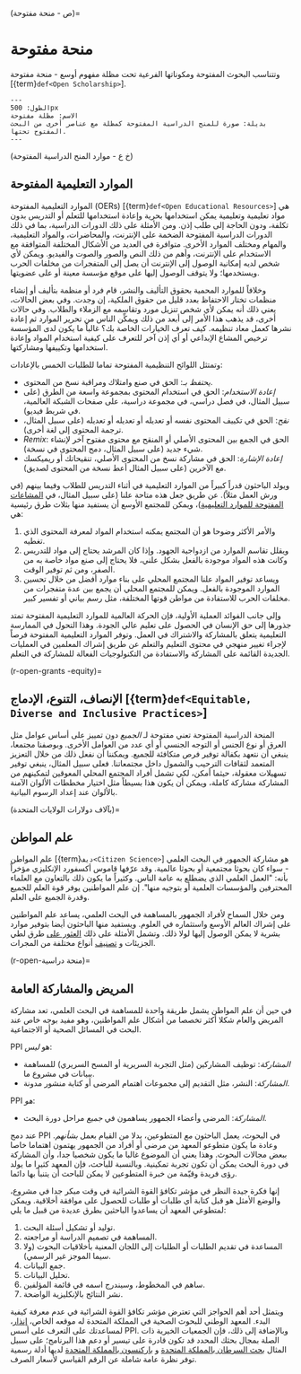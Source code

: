 (ص - منحة مفتوحة)=
# منحة مفتوحة

وتتناسب البحوث المفتوحة ومكوناتها الفرعية تحت مظلة مفهوم أوسع - منحة مفتوحة [{term}`def<Open Scholarship>`].

```{figure} ../../figures/open-umbrella.png
---
الطول: 500px
الاسم: مظلة مفتوحة
بديلة: صورة للمنح الدراسية المفتوحة كمظلة مع عناصر أخرى من البحث المفتوح تحتها.
---
```

(خ ع - موارد المنح الدراسية المفتوحة)
## الموارد التعليمية المفتوحة

الموارد التعليمية المفتوحة (OERs) [{term}`def<Open Educational Resources>`] هي مواد تعليمية وتعليمية يمكن استخدامها بحرية وإعادة استخدامها للتعلم أو التدريس بدون تكلفة، ودون الحاجة إلى طلب إذن. ومن الأمثلة على ذلك الدورات الدراسية، بما في ذلك الدورات الدراسية المفتوحة الضخمة على الإنترنت، والمحاضرات، والمواد التعليمية، والمهام ومختلف الموارد الأخرى. متوافرة في العديد من الأشكال المختلفة المتوافقة مع الاستخدام على الإنترنت، وأهم من ذلك النص والصور والصوت والفيديو. ويمكن لأي شخص لديه إمكانية الوصول إلى الإنترنت أن يصل إلى المتفجرات من مخلفات الحرب ويستخدمها؛ ولا يتوقف الوصول إليها على موقع مؤسسة معينة أو على عضويتها.

وخلافاً للموارد المحمية بحقوق التأليف والنشر، قام فرد أو منظمة بتأليف أو إنشاء منظمات تختار الاحتفاظ بعدد قليل من حقوق الملكية، إن وجدت. وفي بعض الحالات، يعني ذلك أنه يمكن لأي شخص تنزيل مورد وتقاسمه مع الزملاء والطلاب. وفي حالات أخرى، قد يذهب هذا الأمر إلى أبعد من ذلك ويمكِّن الناس من تحرير الموارد ثم إعادة نشرها كعمل معاد تنظيمه. كيف تعرف الخيارات الخاصة بك؟ غالباً ما يكون لدى المؤسسة ترخيص المشاع الإبداعي أو أي إذن آخر للتعرف على كيفية استخدام المواد وإعادة استخدامها وتكييفها ومشاركتها.

وتمتثل اللوائح التنظيمية المفتوحة تماما للطلبات الخمس بالإعادات:

- _يحتفظ بـ_: الحق في صنع وامتلاك ومراقبة نسخ من المحتوى.
- _إعادة الاستخدام_: الحق في استخدام المحتوى بمجموعة واسعة من الطرق (على سبيل المثال، في فصل دراسي، في مجموعة دراسية، على صفحات الشبكة العالمية، في شريط فيديو).
- _نقح_: الحق في تكييف المحتوى نفسه أو تعديله أو تعديله أو تعديله (على سبيل المثال، ترجمة المحتوى إلى لغة أخرى).
- _Remix_: الحق في الجمع بين المحتوى الأصلي أو المنقح مع محتوى مفتوح آخر لإنشاء شيء جديد (على سبيل المثال، دمج المحتوى في نسخة).
- _إعادة الإشارة_: الحق في مشاركة نسخ من المحتوى الأصلي، تنقيحاتك أو ريميكسك مع الآخرين (على سبيل المثال أعط نسخة من المحتوى لصديق).

ويولد الباحثون قدراً كبيراً من الموارد التعليمية في أثناء التدريس للطلاب وفيما بينهم (في ورش العمل مثلاً). عن طريق جعل هذه متاحة علنا (على سبيل المثال، في [المشاعات المفتوحة للموارد التعليمية](https://www.oercommons.org/))، ويمكن للمجتمع الأوسع أن يستفيد منها بثلاث طرق رئيسية هي:

1. والأمر الأكثر وضوحا هو أن المجتمع يمكنه استخدام المواد لمعرفة المحتوى الذي تغطيه.
2. ويقلل تقاسم الموارد من ازدواجية الجهود. وإذا كان المرشد يحتاج إلى مواد للتدريس وكانت هذه المواد موجودة بالفعل بشكل علني، فلا يحتاج إلى صنع مواد خاصة به من الصفر، ومن ثم توفير الوقت.
3. ويساعد توفير المواد علنا المجتمع المحلي على بناء موارد أفضل من خلال تحسين الموارد الموجودة بالفعل. ويمكن للمجتمع المحلي أن يجمع بين عدة متفجرات من مخلفات الحرب للاستفادة من مواطن قوتها المختلفة، مثل رسم بياني أو تفسير كبير.

وإلى جانب الفوائد العملية الأولية، فإن الحركة العالمية للموارد التعليمية المفتوحة تمتد جذورها إلى حق الإنسان في الحصول على تعليم عالي الجودة. وهذا التحول في الممارسة التعليمية يتعلق بالمشاركة والاشتراك في العمل. وتوفر الموارد التعليمية المفتوحة فرصاً لإجراء تغيير منهجي في محتوى التعليم والتعلم عن طريق إشراك المعلمين في العمليات الجديدة القائمة على المشاركة والاستفادة من التكنولوجيات الفعالة للمشاركة في التعلم.

(r-open-grants -equity)=
## الإنصاف، التنوع، الإدماج [{term}`def<Equitable, Diverse and Inclusive Practices>`]

المنحة الدراسية المفتوحة تعني مفتوحة لـ *الجميع* دون تمييز على أساس عوامل مثل العرق أو نوع الجنس أو التوجه الجنسي أو أي عدد من العوامل الأخرى. وبوصفنا مجتمعا، ينبغي أن نتعهد بكفالة توفير فرص متكافئة للجميع. ويمكننا أن نفعل ذلك من خلال التعزيز المتعمد لثقافات الترحيب والشمول داخل مجتمعاتنا. فعلى سبيل المثال، ينبغي توفير تسهيلات معقولة، حيثما أمكن، لكي تشمل أفراد المجتمع المحلي المعوقين لتمكينهم من المشاركة مشاركة كاملة، ويمكن أن يكون هذا بسيطاً مثل اختيار مخططات الألوان الآمنة بالألوان عند إعداد الرسوم البيانية.

(بآلاف دولارات الولايات المتحدة)=
## علم المواطن

علم المواطن [{term}`ديف<Citizen Science>`] هو مشاركة الجمهور في البحث العلمي - سواء كان بحوثا مجتمعية أو بحوثا عالمية. وقد عرّفها قاموس أكسفورد الإنكليزي مؤخراً بأنه: "العمل العلمي الذي يضطلع به عامة الناس. وكثيراً ما يكون ذلك بالتعاون مع العلماء المحترفين والمؤسسات العلمية أو بتوجيه منها". إن علم المواطنين يوفر قوة العلم للجميع وقدرة الجميع على العلم.

ومن خلال السماح لأفراد الجمهور بالمساهمة في البحث العلمي، يساعد علم المواطنين على إشراك العالم الأوسع واستثماره في العلوم. ويستفيد منها الباحثون أيضا بتوفير موارد بشرية لا يمكن الوصول إليها لولا ذلك. وتشمل الأمثلة على ذلك [العثور على](https://citizensciencegames.com/games/eterna/) طرق لطي الجزيئات و [تصنيف](https://www.zooniverse.org/) أنواع مختلفة من المجرات.

(r-open-منحة دراسية)=
## المريض والمشاركة العامة

في حين أن علم المواطن يشمل طريقة واحدة للمساهمة في البحث العلمي، تعد مشاركة المريض والعام شكلا أكثر تخصصا من أشكال علم المواطنين، وهو مفيد بوجه خاص عند البحث في المسائل الصحية أو الاجتماعية.

PPI هو *ليس*:
- _المشاركة_: توظيف المشاركين (مثل التجربة السريرية أو المسح السريري) للمساهمة ببيانات في مشروع ما.
- _المشاركة_: النشر، مثل التقديم إلى مجموعات اهتمام المرضى أو كتابة منشور مدونة.

PPI *هو*:
- _المشاركة_: المرضى وأعضاء الجمهور يساهمون في *جميع* مراحل دورة البحث.

عند دمج PPI في البحوث، يعمل الباحثون *مع* المتطوعين، بدلا من القيام بعمل *بشأنهم*. وعادة ما يكون متطوعو المعهد من مرضى أو أفراد من الجمهور يهتمون اهتماما خاصا ببعض مجالات البحوث. وهذا يعني أن الموضوع غالبا ما يكون شخصيا جدا، وأن المشاركة في دورة البحث يمكن أن تكون تجربة تمكينية. وبالنسبة للباحث، فإن المعهد كثيرا ما يولد رؤى فريدة وقيّمة من خبرة المتطوعين لا يمكن للباحث أن يتنبأ بها دائما.

إنها فكرة جيدة النظر في مؤشر تكافؤ القوة الشرائية في وقت مبكر جدا في مشروع، والوضع الأمثل هو قبل كتابة أي طلبات أو طلبات للحصول على موافقة أخلاقية. ويمكن لمتطوعي المعهد أن يساعدوا الباحثين بطرق عديدة من قبيل ما يلي:
1. توليد أو تشكيل أسئلة البحث.
2. المساهمة في تصميم الدراسة أو مراجعته.
3. المساعدة في تقديم الطلبات أو الطلبات إلى اللجان المعنية بأخلاقيات البحوث (ولا سيما الموجز غير الرسمي).
4. جمع البيانات.
5. تحليل البيانات.
6. ساهم في المخطوط، وسيندرج اسمه في قائمة المؤلفين.
7. نشر النتائج بالإنكليزية الواضحة.

ويتمثل أحد أهم الحواجز التي تعترض مؤشر تكافؤ القوة الشرائية في عدم معرفة كيفية البدء. المعهد الوطني للبحوث الصحية في المملكة المتحدة له موقعه الخاص، [إنذار](https://www.invo.org.uk/)، لمساعدتك على التعرف على أسس PPI. وبالإضافة إلى ذلك، فإن الجمعيات الخيرية ذات الصلة بمجال بحثك المحدد قد تكون قادرة على تيسير أو دعم هذا البرنامج؛ على سبيل المثال [بحث السرطان بالمملكة المتحدة](https://www.cancerresearchuk.org/funding-for-researchers/patient-involvement-toolkit-for-researchers) و [باركنسون بالمملكة المتحدة](https://www.parkinsons.org.uk/research/patient-and-public-involvement-ppi) لديها أدلة رسمية توفر نظرة عامة شاملة عن الرقم القياسي لأسعار الصرف.
